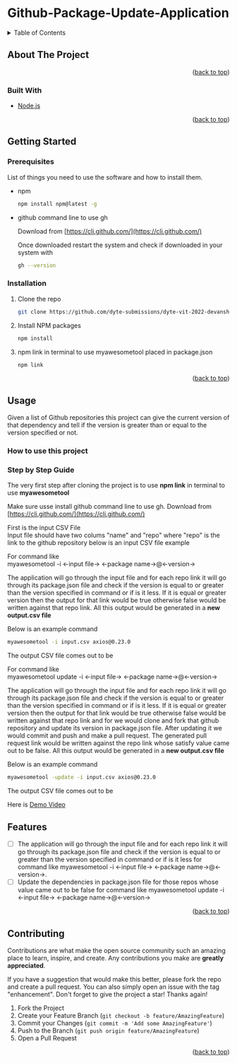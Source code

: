 # Github-Package-Update-Application


<!-- TABLE OF CONTENTS -->
<details>
  <summary>Table of Contents</summary>
  <ol>
    <li>
      <a href="#about-the-project">About The Project</a>
      <ul>
        <li><a href="#built-with">Built With</a></li>
      </ul>
    </li>
    <li>
      <a href="#getting-started">Getting Started</a>
      <ul>
        <li><a href="#prerequisites">Prerequisites</a></li>
        <li><a href="#installation">Installation</a></li>
      </ul>
    </li>
    <li><a href="#usage">Usage</a></li>
    <li><a href="#roadmap">Features</a></li>
    <li><a href="#contributing">Contributing</a></li>
  </ol>
</details>



<!-- ABOUT THE PROJECT -->
## About The Project

<!-- [![Product Name Screen Shot][product-screenshot]](https://example.com) -->

<!-- Here's a blank template to get started: To avoid retyping too much info. Do a search and replace with your text editor for the following: `github_username`, `repo_name`, `twitter_handle`, `linkedin_username`, `email_client`, `email`, `project_title`, `project_description` -->

<p align="right">(<a href="#top">back to top</a>)</p>



### Built With

* [Node.js](https://nodejs.org/en/)
<!-- * [React.js](https://reactjs.org/)
* [Vue.js](https://vuejs.org/)
* [Angular](https://angular.io/)
* [Svelte](https://svelte.dev/)
* [Laravel](https://laravel.com)
* [Bootstrap](https://getbootstrap.com)
* [JQuery](https://jquery.com) -->

<p align="right">(<a href="#top">back to top</a>)</p>



<!-- GETTING STARTED -->
## Getting Started

<!-- This is an example of how you may give instructions on setting up your project locally.
To get a local copy up and running follow these simple example steps. -->

### Prerequisites

List of things you need to use the software and how to install them.
* npm
  ```sh
  npm install npm@latest -g
  ```

* github command line to use gh

  Download from [https://cli.github.com/](https://cli.github.com/)
  
  Once downloaded restart the system and check if downloaded in your system with
  ```sh
  gh --version
  ```

### Installation

1. Clone the repo
   ```sh
   git clone https://github.com/dyte-submissions/dyte-vit-2022-devansh6012.git
   ```
2. Install NPM packages
   ```sh
   npm install
   ```
3. npm link in terminal to use myawesometool placed in package.json
   ```sh
   npm link
   ```

<p align="right">(<a href="#top">back to top</a>)</p>



<!-- USAGE EXAMPLES -->
## Usage

Given a list of Github repositories this project can give the current version of that dependency and tell if the version is greater than or equal to the version specified or not. 

### How to use this project
### Step by Step Guide

The very first step after cloning the project is to use **npm link** in terminal to use **myawesometool**

Make sure usse install github command line to use gh. Download from [https://cli.github.com/](https://cli.github.com/)

<!-- input file image -->

First is the input CSV File  
Input file should have two colums "name" and "repo" where "repo" is the link to the github repository 
below is an input CSV file example

<!-- output file image 1 -->

For command like  
myawesometool -i <-input file-> <-package name->@<-version->  

The application will go through the input file and for each repo link it will go through its package.json file and check if the version is equal to or greater than the version specified in command or if is it less. If it is equal or greater version then the output for that link would be true otherwise false would be written against that repo link. All this output would be generated in a **new output.csv file**

Below is an example command  
   ```sh
   myawesometool -i input.csv axios@0.23.0
   ```
The output CSV file comes out to be


<!-- output file image 2 -->

For command like  
myawesometool update -i <-input file-> <-package name->@<-version->  

The application will go through the input file and for each repo link it will go through its package.json file and check if the version is equal to or greater than the version specified in command or if is it less. If it is equal or greater version then the output for that link would be true otherwise false would be written against that repo link and for we would clone and fork that github repository and update its version in package.json file. After updating it we would commit and push and make a pull request. The generated pull request link would be written against the repo link whose satisfy value came out to be false. All this output would be generated in a **new output.csv file**

Below is an example command  
   ```sh
   myawesometool -update -i input.csv axios@0.23.0
   ```
The output CSV file comes out to be

Here is [Demo Video](https://drive.google.com/file/d/1beso1sW6GiHTh4uzT8_xuqfybEjf0dxy/view?usp=sharing)


<!-- ROADMAP -->
## Features

- [ ] The application will go through the input file and for each repo link it will go through its package.json file and check if the version is equal to or greater than the version specified in command or if is it less for command like myawesometool -i <-input file-> <-package name->@<-version->. 
- [ ] Update the dependencies in package.json file for those repos whose value came out to be false for command like myawesometool update -i <-input file-> <-package name->@<-version->
<!-- - [ ] Feature 3
    - [ ] Nested Feature -->

<!-- See the [open issues](https://github.com/github_username/repo_name/issues) for a full list of proposed features (and known issues). -->

<p align="right">(<a href="#top">back to top</a>)</p>



<!-- CONTRIBUTING -->
## Contributing

Contributions are what make the open source community such an amazing place to learn, inspire, and create. Any contributions you make are **greatly appreciated**.

If you have a suggestion that would make this better, please fork the repo and create a pull request. You can also simply open an issue with the tag "enhancement".
Don't forget to give the project a star! Thanks again!

1. Fork the Project
2. Create your Feature Branch (`git checkout -b feature/AmazingFeature`)
3. Commit your Changes (`git commit -m 'Add some AmazingFeature'`)
4. Push to the Branch (`git push origin feature/AmazingFeature`)
5. Open a Pull Request

<p align="right">(<a href="#top">back to top</a>)</p>


<!-- MARKDOWN LINKS & IMAGES -->
<!-- https://www.markdownguide.org/basic-syntax/#reference-style-links -->
[contributors-shield]: https://img.shields.io/github/contributors/github_username/repo_name.svg?style=for-the-badge
[contributors-url]: https://github.com/github_username/repo_name/graphs/contributors
[forks-shield]: https://img.shields.io/github/forks/github_username/repo_name.svg?style=for-the-badge
[forks-url]: https://github.com/github_username/repo_name/network/members
[stars-shield]: https://img.shields.io/github/stars/github_username/repo_name.svg?style=for-the-badge
[stars-url]: https://github.com/github_username/repo_name/stargazers
[issues-shield]: https://img.shields.io/github/issues/github_username/repo_name.svg?style=for-the-badge
[issues-url]: https://github.com/github_username/repo_name/issues
[license-shield]: https://img.shields.io/github/license/github_username/repo_name.svg?style=for-the-badge
[license-url]: https://github.com/github_username/repo_name/blob/master/LICENSE.txt
[linkedin-shield]: https://img.shields.io/badge/-LinkedIn-black.svg?style=for-the-badge&logo=linkedin&colorB=555
[linkedin-url]: https://linkedin.com/in/linkedin_username
[product-screenshot]: images/screenshot.png
